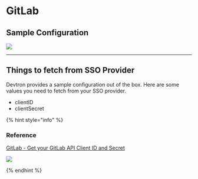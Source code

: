 # GitLab

## Sample Configuration

![](https://devtron-public-asset.s3.us-east-2.amazonaws.com/images/global-configurations/sso-login-service/gitlab.jpg)

---

## Things to fetch from SSO Provider

Devtron provides a sample configuration out of the box. Here are some values you need to fetch from your SSO provider.

* clientID
* clientSecret

{% hint style="info" %}

### Reference

[GitLab - Get your GitLab API Client ID and Secret](https://docs.gitlab.com/ee/integration/oauth_provider.html)

![](https://devtron-public-asset.s3.us-east-2.amazonaws.com/images/global-configurations/sso-login-service/secret/gitlab-id-secret.jpg)

{% endhint %}
